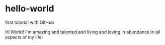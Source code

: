 # hello-world
first tutorial with GitHub

Hi World!
I'm amazing and talented and living and loving in abundance in all aspects of my life!
